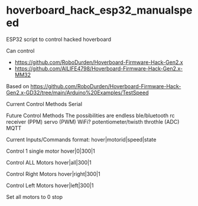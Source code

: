 # hoverboard_hack_esp32_manualspeed
ESP32 script to control hacked hoverboard

Can control

* https://github.com/RoboDurden/Hoverboard-Firmware-Hack-Gen2.x
* https://github.com/AILIFE4798/Hoverboard-Firmware-Hack-Gen2.x-MM32

Based on https://github.com/RoboDurden/Hoverboard-Firmware-Hack-Gen2.x-GD32/tree/main/Arduino%20Examples/TestSpeed

Current Control Methods
  Serial

Future Control Methods
The possibilities are endless
  ble/bluetooth
  rc receiver (PPM)
  servo (PWM)
  WiFi?
  potentiometer/twisth throthle (ADC)
  MQTT

Current Inputs/Commands
  format: hover|motorid|speed|state

Control 1 single motor
  hover|0|300|1

Control ALL Motors
  hover|all|300|1

Control Right Motors
  hover|right|300|1

Control Left Motors
  hover|left|300|1

Set all motors to 0
  stop
